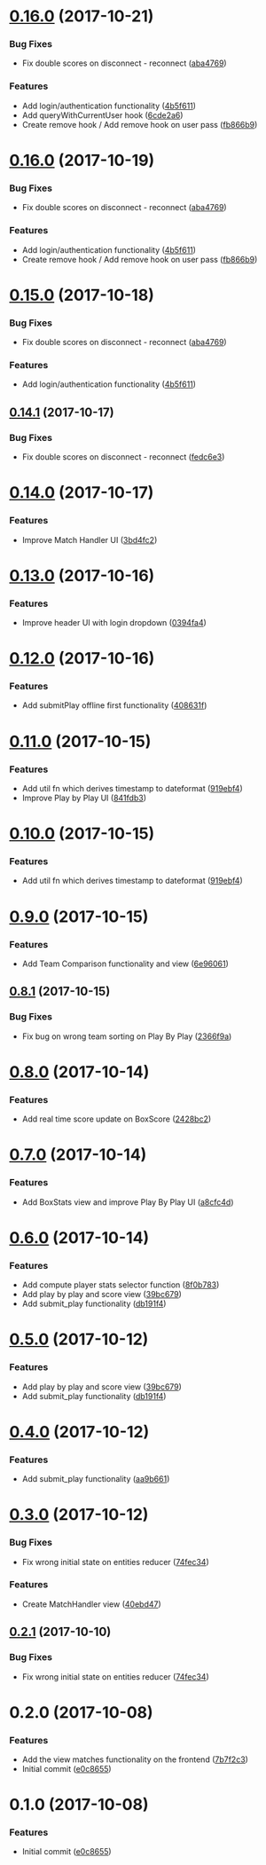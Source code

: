 <a name="0.16.0"></a>
# [0.16.0](https://gitlab.com/wooolfgang/quidditch/compare/v0.14.0...v0.16.0) (2017-10-21)


### Bug Fixes

* Fix double scores on disconnect - reconnect ([aba4769](https://gitlab.com/wooolfgang/quidditch/commit/aba4769))


### Features

* Add login/authentication functionality ([4b5f611](https://gitlab.com/wooolfgang/quidditch/commit/4b5f611))
* Add queryWithCurrentUser hook ([6cde2a6](https://gitlab.com/wooolfgang/quidditch/commit/6cde2a6))
* Create remove hook / Add remove hook on user pass ([fb866b9](https://gitlab.com/wooolfgang/quidditch/commit/fb866b9))



<a name="0.16.0"></a>
# [0.16.0](https://gitlab.com/wooolfgang/quidditch/compare/v0.14.0...v0.16.0) (2017-10-19)


### Bug Fixes

* Fix double scores on disconnect - reconnect ([aba4769](https://gitlab.com/wooolfgang/quidditch/commit/aba4769))


### Features

* Add login/authentication functionality ([4b5f611](https://gitlab.com/wooolfgang/quidditch/commit/4b5f611))
* Create remove hook / Add remove hook on user pass ([fb866b9](https://gitlab.com/wooolfgang/quidditch/commit/fb866b9))



<a name="0.15.0"></a>
# [0.15.0](https://gitlab.com/wooolfgang/quidditch/compare/v0.14.0...v0.15.0) (2017-10-18)


### Bug Fixes

* Fix double scores on disconnect - reconnect ([aba4769](https://gitlab.com/wooolfgang/quidditch/commit/aba4769))


### Features

* Add login/authentication functionality ([4b5f611](https://gitlab.com/wooolfgang/quidditch/commit/4b5f611))



<a name="0.14.1"></a>
## [0.14.1](https://gitlab.com/wooolfgang/quidditch/compare/v0.14.0...v0.14.1) (2017-10-17)


### Bug Fixes

* Fix double scores on disconnect - reconnect ([fedc6e3](https://gitlab.com/wooolfgang/quidditch/commit/fedc6e3))



<a name="0.14.0"></a>
# [0.14.0](https://gitlab.com/wooolfgang/quidditch/compare/v0.13.0...v0.14.0) (2017-10-17)


### Features

* Improve Match Handler UI ([3bd4fc2](https://gitlab.com/wooolfgang/quidditch/commit/3bd4fc2))



<a name="0.13.0"></a>
# [0.13.0](https://gitlab.com/wooolfgang/quidditch/compare/v0.12.0...v0.13.0) (2017-10-16)


### Features

* Improve header UI with login dropdown ([0394fa4](https://gitlab.com/wooolfgang/quidditch/commit/0394fa4))



<a name="0.12.0"></a>
# [0.12.0](https://gitlab.com/wooolfgang/quidditch/compare/v0.11.0...v0.12.0) (2017-10-16)


### Features

* Add submitPlay offline first functionality ([408631f](https://gitlab.com/wooolfgang/quidditch/commit/408631f))



<a name="0.11.0"></a>
# [0.11.0](https://gitlab.com/wooolfgang/quidditch/compare/v0.9.0...v0.11.0) (2017-10-15)


### Features

* Add util fn which derives timestamp to dateformat ([919ebf4](https://gitlab.com/wooolfgang/quidditch/commit/919ebf4))
* Improve Play by Play UI ([841fdb3](https://gitlab.com/wooolfgang/quidditch/commit/841fdb3))



<a name="0.10.0"></a>
# [0.10.0](https://gitlab.com/wooolfgang/quidditch/compare/v0.9.0...v0.10.0) (2017-10-15)


### Features

* Add util fn which derives timestamp to dateformat ([919ebf4](https://gitlab.com/wooolfgang/quidditch/commit/919ebf4))



<a name="0.9.0"></a>
# [0.9.0](https://gitlab.com/wooolfgang/quidditch/compare/v0.8.1...v0.9.0) (2017-10-15)


### Features

* Add Team Comparison functionality and view ([6e96061](https://gitlab.com/wooolfgang/quidditch/commit/6e96061))



<a name="0.8.1"></a>
## [0.8.1](https://gitlab.com/wooolfgang/quidditch/compare/v0.8.0...v0.8.1) (2017-10-15)


### Bug Fixes

* Fix bug on wrong team sorting on Play By Play ([2366f9a](https://gitlab.com/wooolfgang/quidditch/commit/2366f9a))



<a name="0.8.0"></a>
# [0.8.0](https://gitlab.com/wooolfgang/quidditch/compare/v0.7.0...v0.8.0) (2017-10-14)


### Features

* Add real time score update on BoxScore ([2428bc2](https://gitlab.com/wooolfgang/quidditch/commit/2428bc2))



<a name="0.7.0"></a>
# [0.7.0](https://gitlab.com/wooolfgang/quidditch/compare/v0.6.0...v0.7.0) (2017-10-14)


### Features

* Add BoxStats view and improve Play By Play UI ([a8cfc4d](https://gitlab.com/wooolfgang/quidditch/commit/a8cfc4d))



<a name="0.6.0"></a>
# [0.6.0](https://gitlab.com/wooolfgang/quidditch/compare/v0.3.0...v0.6.0) (2017-10-14)


### Features

* Add compute player stats selector function ([8f0b783](https://gitlab.com/wooolfgang/quidditch/commit/8f0b783))
* Add play by play and score view ([39bc679](https://gitlab.com/wooolfgang/quidditch/commit/39bc679))
* Add submit_play functionality ([db191f4](https://gitlab.com/wooolfgang/quidditch/commit/db191f4))



<a name="0.5.0"></a>
# [0.5.0](https://gitlab.com/wooolfgang/quidditch/compare/v0.3.0...v0.5.0) (2017-10-12)


### Features

* Add play by play and score view ([39bc679](https://gitlab.com/wooolfgang/quidditch/commit/39bc679))
* Add submit_play functionality ([db191f4](https://gitlab.com/wooolfgang/quidditch/commit/db191f4))



<a name="0.4.0"></a>
# [0.4.0](https://gitlab.com/wooolfgang/quidditch/compare/v0.3.0...v0.4.0) (2017-10-12)


### Features

* Add submit_play functionality ([aa9b661](https://gitlab.com/wooolfgang/quidditch/commit/aa9b661))



<a name="0.3.0"></a>
# [0.3.0](https://gitlab.com/wooolfgang/quidditch/compare/v0.2.0...v0.3.0) (2017-10-12)


### Bug Fixes

* Fix wrong initial state on entities reducer ([74fec34](https://gitlab.com/wooolfgang/quidditch/commit/74fec34))


### Features

* Create MatchHandler view ([40ebd47](https://gitlab.com/wooolfgang/quidditch/commit/40ebd47))



<a name="0.2.1"></a>
## [0.2.1](https://gitlab.com/wooolfgang/quidditch/compare/v0.2.0...v0.2.1) (2017-10-10)


### Bug Fixes

* Fix wrong initial state on entities reducer ([74fec34](https://gitlab.com/wooolfgang/quidditch/commit/74fec34))



<a name="0.2.0"></a>
# 0.2.0 (2017-10-08)


### Features

* Add the view matches functionality on the frontend ([7b7f2c3](https://gitlab.com/wooolfgang/quidditch/commit/7b7f2c3))
* Initial commit ([e0c8655](https://gitlab.com/wooolfgang/quidditch/commit/e0c8655))



<a name="0.1.0"></a>
# 0.1.0 (2017-10-08)


### Features

* Initial commit ([e0c8655](https://gitlab.com/wooolfgang/quidditch/commit/e0c8655))



